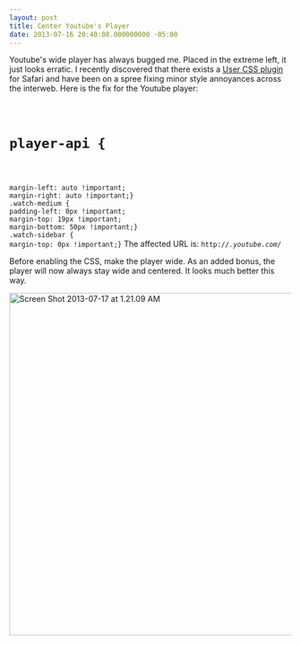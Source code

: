 ```yaml
---
layout: post
title: Center Youtube's Player
date: 2013-07-16 20:40:08.000000000 -05:00
---
```

<p>Youtube's wide player has always bugged me. Placed in the extreme left, it just looks erratic. I recently discovered that there exists a <a href="http://code.grid.in.th">User CSS plugin</a> for Safari and have been on a spree fixing minor style annoyances across the interweb. Here is the fix for the Youtube player:
<code></p>

<h1>player-api {</h1>

<p>margin-left: auto !important;
margin-right: auto !important;}
.watch-medium {
padding-left: 0px !important;
margin-top: 19px !important;
margin-bottom: 50px !important;}
.watch-sidebar {
margin-top: 0px !important;}</code>
The affected URL is: <code>http://<em>.youtube.com/</em></code></p>

<p>Before enabling the CSS, make the player wide. As an added bonus, the player will now always stay wide and centered. It looks much better this way.</p>

<p><img class="aligncenter size-large wp-image-602" alt="Screen Shot 2013-07-17 at 1.21.09 AM" src="http://res.cloudinary.com/daectagjz/image/upload/h_611,w_780/v1412562526/Screen-Shot-2013-07-17-at-1_21_09-AM_surwsg.png" width="780" height="610" /></p>
